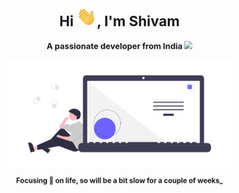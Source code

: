 
<h1 align="center">Hi <img src="https://raw.githubusercontent.com/ABSphreak/ABSphreak/master/gifs/Hi.gif" width="40px" />, I'm Shivam</h1>
<h3 align="center">A passionate developer from India <img src="https://media.giphy.com/media/z5i7CdtKqVotB9mz7h/giphy.gif" width="30"> </h3>

<!-- <p align="left"> <img src="https://komarev.com/ghpvc/?username=gargakshit" alt="gargakshit" /> </p> -->
<h4 align="center">
 <img src="https://github.com/ShivamChoudhary17/ShivamChoudhary17/blob/main/git_img.png" width="90%" border-radius: "90%"></img>

 
 
  Focusing 🎯 on life, so will be a bit slow for a couple of weeks_
</h4>


